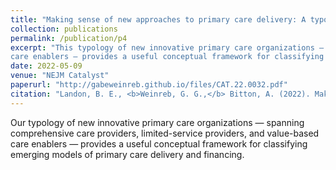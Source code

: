 ```yaml
---
title: "Making sense of new approaches to primary care delivery: A typology of innovations in primary care"
collection: publications
permalink: /publication/p4
excerpt: "This typology of new innovative primary care organizations — spanning comprehensive care providers, limited-service providers, and value-based
care enablers — provides a useful conceptual framework for classifying emerging models of primary care delivery and financing."
date: 2022-05-09
venue: "NEJM Catalyst"
paperurl: "http://gabeweinreb.github.io/files/CAT.22.0032.pdf"
citation: "Landon, B. E., <b>Weinreb, G. G.,</b> Bitton, A. (2022). Making sense of new approaches to primary care delivery: A typology of innovations in primary care. <i>NEJM Catalyst.</i>"
---
```


Our typology of new innovative primary care organizations — spanning comprehensive care providers, limited-service providers, and value-based
care enablers — provides a useful conceptual framework for classifying emerging models of primary care delivery and financing.
